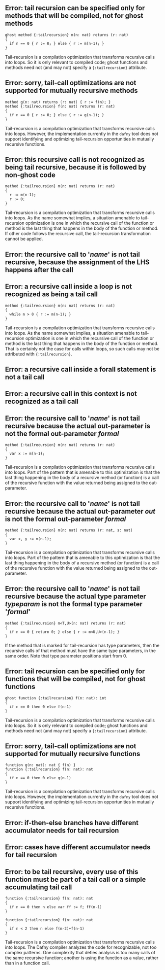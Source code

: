 
<!-- %check-resolve %default %useHeadings  -->

<!-- FILE ./DafnyCore/Resolver/TypeConstraint.cs-->

<!-- TODO: collector for other errors? -->

<!-- FILE ./DafnyCore/Resolver/TailRecursion.cs -->

## **Error: tail recursion can be specified only for methods that will be compiled, not for ghost methods**

```dafny
ghost method {:tailrecursion} m(n: nat) returns (r: nat)
{ 
  if n == 0 { r := 0; } else { r := m(n-1); }
}
```

Tail-recursion is a compilation optimization that transforms recursive calls into loops.
So it is only relevant to compiled code; ghost functions and methods need not
(and may not) specify a `{:tailrecursion}` attribute.

## **Error: sorry, tail-call optimizations are not supported for mutually recursive methods**

```dafny
method g(n: nat) returns (r: nat) { r := f(n); }
method {:tailrecursion} f(n: nat) returns (r: nat)
{ 
  if n == 0 { r := 0; } else { r := g(n-1); }
}
```

Tail-recursion is a compilation optimization that transforms recursive calls into loops.
However, the implementation currently in the `dafny` tool does not support identifying
and optimizing tail-recursion opportunities in mutually recursive functions.

## **Error: this recursive call is not recognized as being tail recursive, because it is followed by non-ghost code**

```dafny
method {:tailrecursion} m(n: nat) returns (r: nat)
{ 
  r := m(n-1);
  r := 0;
}
```

Tail-recursion is a compilation optimization that transforms recursive calls into loops.
As the name somewhat implies, a situation amenable to tail-recursion optimization 
is one in which the recursive call of the function or method is the last thing that
happens in the body of the function or method. If other code follows the recursive call,
the tail-recursion transformation cannot be applied.


## **Error: the recursive call to '_name_' is not tail recursive, because the assignment of the LHS happens after the call**

<!-- TODO -->

## **Error: a recursive call inside a loop is not recognized as being a tail call**

```dafny
method {:tailrecursion} m(n: nat) returns (r: nat)
{ 
  while n > 0 { r := m(n-1); }
}
```

Tail-recursion is a compilation optimization that transforms recursive calls into loops.
As the name somewhat implies, a situation amenable to tail-recursion optimization 
is one in which the recursive call of the function or method is the last thing that
happens in the body of the function or method. That is certainly not the case for calls
within loops, so such calls may not be attributed with `{:tailrecursion}`.

<!-- 2 instances -->

## **Error: a recursive call inside a forall statement is not a tail call**

<!-- TODO -->

## **Error: a recursive call in this context is not recognized as a tail call**

<!-- TODO -->

## **Error: the recursive call to '_name_' is not tail recursive because the actual out-parameter is not the formal out-parameter _formal_**

```dafny
method {:tailrecursion} m(n: nat) returns (r: nat)
{ 
  var x := m(n-1);
}
```

Tail-recursion is a compilation optimization that transforms recursive calls into loops.
Part of the pattern that is amenable to this optimization is that the last thing happening 
in the body of a recursive method (or function) is a call of the recursive function with the
value returned being assigned to the out-parameter.

## **Error: the recursive call to '_name_' is not tail recursive because the actual out-parameter _out_ is not the formal out-parameter _formal_**

```dafny
method {:tailrecursion} m(n: nat) returns (r: nat, s: nat)
{ 
  var x, y := m(n-1);
}
```

Tail-recursion is a compilation optimization that transforms recursive calls into loops.
Part of the pattern that is amenable to this optimization is that the last thing happening 
in the body of a recursive method (or function) is a call of the recursive function with the
value returned being assigned to the out-parameter.

## **Error: the recursive call to '_name_' is not tail recursive because the actual type parameter _typeparam_ is not the formal type parameter '_formal_'**

```dafny
method {:tailrecursion} m<T,U>(n: nat) returns (r: nat)
{ 
  if n == 0 { return 0; } else { r := m<U,U>(n-1); }
}
```

If the method that is marked for tail-recursion has type parameters, then the recursive 
calls of that method must have the same type parameters, in the same order.
Note that type parameter positions start from 0.


## **Error: tail recursion can be specified only for functions that will be compiled, not for ghost functions**

<!-- %check-resolve %options --function-syntax:4 -->
```dafny
ghost function {:tailrecursion} f(n: nat): int
{ 
  if n == 0 then 0 else f(n-1)
}
```

Tail-recursion is a compilation optimization that transforms recursive calls into loops.
So it is only relevant to compiled code; ghost functions and methods need not
(and may not) specify a `{:tailrecursion}` attribute.

## **Error: sorry, tail-call optimizations are not supported for mutually recursive functions**

<!-- %check-resolve %options --function-syntax:4 -->
```dafny
function g(n: nat): nat { f(n) }
function {:tailrecursion} f(n: nat): nat
{ 
  if n == 0 then 0 else g(n-1)
}
```

Tail-recursion is a compilation optimization that transforms recursive calls into loops.
However, the implementation currently in the `dafny` tool does not support identifying
and optimizing tail-recursion opportunities in mutually recursive functions.

## **Error: if-then-else branches have different accumulator needs for tail recursion**

<!-- TODO -->

## **Error: cases have different accumulator needs for tail recursion**

<!-- TODO -->

<!-- 2 instances -->


## **Error: to be tail recursive, every use of this function must be part of a tail call or a simple accumulating tail call**

<!-- %check-resolve %options --function-syntax:4 -->
```dafny
function {:tailrecursion} f(n: nat): nat
{
  if n == 0 then n else var ff := f; ff(n-1)
}
```

<!-- %check-resolve %options --function-syntax:4 -->
```dafny
function {:tailrecursion} f(n: nat): nat
{
  if n < 2 then n else f(n-2)+f(n-1)
}
```

Tail-recursion is a compilation optimization that transforms recursive calls into loops.
The Dafny compiler analyzes the code for recognizable, not too complex patterns.
One complexity that defies analysis is too many calls of the same recursive function;
another is using the function as a value, rather than in a function call.


<!-- FILE ./DafnyCore/Resolver/Resolver.cs -->

<!-- TODO Lots -->

